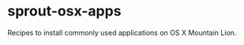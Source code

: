sprout-osx-apps
===============
Recipes to install commonly used applications on OS X Mountain Lion.
